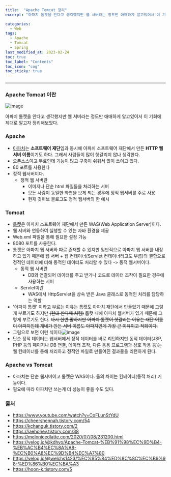 ```yaml
---
title:  "Apache Tomcat 정리"
excerpt: "아파치 톰캣을 안다고 생각했지만 웹 서버라는 정도만 애매하게 알고있어서 이 기회에 제대로 알고자 정리해보았다. "

categories:
  - Web
tags:
  - Apache
  - Tomcat
  - Spring
last_modified_at: 2023-02-24 
toc: true
toc_label: "Contents"
toc_icon: "cog"
toc_sticky: true
---
```


---

### Apache Tomcat 이란

![image](https://user-images.githubusercontent.com/54565079/221055666-3f12ba47-bf6a-4e71-86b1-238cdbaa353f.png)

아파치 톰캣을 안다고 생각했지만 웹 서버라는 정도만 애매하게 알고있어서 이 기회에 제대로 알고자 정리해보았다. 



### Apache

- [아파치](https://www.apache.org/)는 **소프트웨어 재단**임과 동시에 아파치 소프트웨어 재단에서 만든 **HTTP 웹서버 이름**이기도 하다. 그래서 사람들이 많이 헷갈리지 않나 생각한다. 
- 오픈소스이고 무료인데 기능이 많고 구축이 쉬워서 많이 쓰이고 있다. 
- 80 포트를 사용한다
- 정적 웹서버이다. 
  - 정적 웹 서버란
    - 이미지나 단순 html 파일들을 처리하는 서버
    - 모든 사람이 동일한 화면을 보게 되는 경우에 정적 웹서버를 주로 사용
    - 현재 깃허브 블로그도 정적 웹서버의 한 예시



### Tomcat

- [톰캣](https://tomcat.apache.org/)은 아파치 소프트웨어 재단에서 만든 WAS(Web Application Server)이다. 
- 웹 서버와 연동하여 실행할 수 있는 자바 환경을 제공
- Web.xml 파일을 통해 필요한 설정 가능
- 8080 포트를 사용한다.
- 톰캣은 아파치 웹 서버와 따로 존재할 수 있지만 일반적으로 아파치 웹 서버를 내장하고 있기 때문에 웹 서버 + 웹 컨테이너(Servlet 컨테이너라고도 부름)의 결합으로 정적인 데이터에 더해 동적인 데이터도 처리할 수 있다 -> 동적 웹서버이다. 
  - 동적 웹 서버란
    - DB와 연결되어 데이터를 주고 받거나 코드로 데이터 조작이 필요한 경우에 사용하는 서버
  - Servlet이란
    - WAS에서 HttpServlet을 상속 받은 Java 클래스로  동적인 처리를 담당하는 역할
- '아파치 톰캣' 이라고 부르는 이유는 톰캣도 아파치 재단에서 만들었기 때문에 그렇게 부르기도 하지만  ~~(현대 싼다페 처럼)~~ 톰캣 내에 아파치 웹서버가 있기 때문에 그렇게 부르기도 한다. ~~다시 한번 말하지만 아파치 톰캣이 헷갈리는 이유는 재단 이름이 아파치인데 걔네가 만든 서버 이름도 아파치인게 가장 큰 이유이고 적폐이다.~~
- 그림으로 보면 이런 식이다![image](https://user-images.githubusercontent.com/54565079/221062204-1e30c191-7416-497b-8cb3-b5adeda1a8e2.png)
- 단순 정적 데이터는 웹서버에서 정적 데이터를 바로 리턴하지만 동적 데이터(JSP, PHP 등의 페이지나 DB 연결, 데이터 조작, 다른 응용 프로그램과 상호 작용 등)는 웹 컨테이너를 통해 처리하고 정적인 파일로 만들어진 결과물을 리턴하게 된다. 



### Apache vs Tomcat

- 아파치는 단순 웹서버이고 톰캣은 WAS이다. 둘의 차이는 컨테이너(동적 처리) 기능이다. 
- 필요에 따라 아파치만 쓰는게 더 성능이 좋을 수도 있다. 



### 출처

- <https://www.youtube.com/watch?v=CoFLunStYdU>
- https://cheershennah.tistory.com/54
- https://kchanguk.tistory.com/2
- https://jaehoney.tistory.com/38
- https://melonicedlatte.com/2020/07/08/231200.html
- https://velog.io/@kdhyo/Apache-Tomcat-%EB%91%98%EC%9D%B4-%EB%AC%B4%EC%8A%A8-%EC%B0%A8%EC%9D%B4%EC%A7%80
- https://velog.io/@welchs1423/%EC%95%84%ED%8C%8C%EC%B9%98-%ED%86%B0%EC%BA%A3
- https://hoon-k.tistory.com/5

